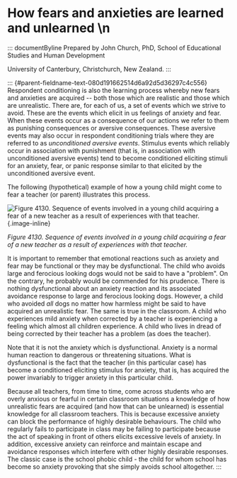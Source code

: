 # How fears and anxieties are learned and unlearned \n

::: documentByline
Prepared by John Church, PhD, School of Educational Studies and Human
Development

University of Canterbury, Christchurch, New Zealand.
:::

::: {#parent-fieldname-text-080d191662514d6a92d5d36297c4c556}
Respondent conditioning is also the learning process whereby new fears
and anxieties are acquired -- both those which are realistic and those
which are unrealistic. There are, for each of us, a set of events which
we strive to avoid. These are the events which elicit in us feelings of
anxiety and fear. When these events occur as a consequence of our
actions we refer to them as punishing consequences or aversive
consequences. These aversive events may also occur in respondent
conditioning trials where they are referred to as *unconditioned
aversive events*. Stimulus events which reliably occur in association
with punishment (that is, in association with unconditioned aversive
events) tend to become conditioned eliciting stimuli for an anxiety,
fear, or panic response similar to that elicited by the unconditioned
aversive event.

The following (hypothetical) example of how a young child might come to
fear a teacher (or parent) illustrates this process.

![Figure 4130. Sequence of events involved in a young child acquiring a
fear of a new teacher as a result of experiences with that
teacher.](../../../../../assets/images/Figure4130.png "Figure 4130. Sequence of events involved in a young child acquiring a fear of a new teacher as a result of experiences with that teacher."){.image-inline}

*Figure 4130. Sequence of events involved in a young child acquiring a
fear of a new teacher as a result of experiences with that teacher.*

It is important to remember that emotional reactions such as anxiety and
fear may be functional or they may be dysfunctional. The child who
avoids large and ferocious looking dogs would not be said to have a
"problem". On the contrary, he probably would be commended for his
prudence. There is nothing dysfunctional about an anxiety reaction and
its associated avoidance response to large and ferocious looking dogs.
However, a child who avoided *all* dogs no matter how harmless might be
said to have acquired an unrealistic fear. The same is true in the
classroom. A child who experiences mild anxiety when corrected by a
teacher is experiencing a feeling which almost all children experience.
A child who lives in dread of being corrected by their teacher has a
problem (as does the teacher).

Note that it is not the anxiety which is dysfunctional. Anxiety is a
normal human reaction to dangerous or threatening situations. What is
dysfunctional is the fact that the teacher (in this particular case) has
become a conditioned eliciting stimulus for anxiety, that is, has
acquired the power invariably to trigger anxiety in this particular
child.

Because all teachers, from time to time, come across students who are
overly anxious or fearful in certain classroom situations a knowledge of
how unrealistic fears are acquired (and how that can be unlearned) is
essential knowledge for all classroom teachers. This is because
excessive anxiety can block the performance of highly desirable
behaviours. The child who regularly fails to participate in class may be
failing to participate because the act of speaking in front of others
elicits excessive levels of anxiety. In addition, excessive anxiety can
reinforce and maintain escape and avoidance responses which interfere
with other highly desirable responses. The classic case is the school
phobic child - the child for whom school has become so anxiety provoking
that she simply avoids school altogether.
:::
